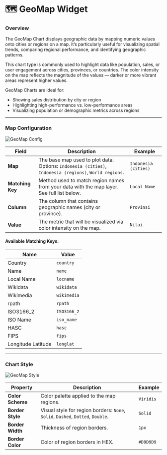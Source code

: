 # 🗺️ GeoMap Widget

### Overview

The GeoMap Chart displays geographic data by mapping numeric values onto cities or regions on a map. It’s particularly useful for visualizing spatial trends, comparing regional performance, and identifying geographic patterns.

This chart type is commonly used to highlight data like population, sales, or user engagement across cities, provinces, or countries. The color intensity on the map reflects the magnitude of the values — darker or more vibrant areas represent higher values.

GeoMap Charts are ideal for:

- Showing sales distribution by city or region
- Highlighting high-performance vs. low-performance areas
- Visualizing population or demographic metrics across regions

---

### Map Configuration

![GeoMap Config](/vdata/documentation/xplorer/geomap/geomap-config.webp)

| Field            | Description                                                                 | Example           |
|------------------|-----------------------------------------------------------------------------|-------------------|
| **Map**          | The base map used to plot data. Options: `Indonesia (cities)`, `Indonesia (regions)`, `World regions`. | `Indonesia (cities)` |
| **Matching Key** | Method used to match region names from your data with the map layer. See full list below. | `Local Name`      |
| **Column**       | The column that contains geographic names (city or province).               | `Provinsi`        |
| **Value**        | The metric that will be visualized via color intensity on the map.          | `Nilai`           |

#### **Available Matching Keys:**

| Name             | Value        |
|------------------|--------------|
| Country          | `country`    |
| Name             | `name`       |
| Local Name       | `locname`    |
| Wikidata         | `wikidata`   |
| Wikimedia        | `wikimedia`  |
| rpath            | `rpath`      |
| ISO3166_2        | `ISO3166_2`  |
| ISO Name         | `iso_name`   |
| HASC             | `hasc`       |
| FIPS             | `fips`       |
| Longitude Latitude | `longlat`  |

---

### Chart Style

![GeoMap Style](/vdata/documentation/xplorer/geomap/geomap-chart-style.webp)

| Property             | Description                                                                 | Example     |
|----------------------|-----------------------------------------------------------------------------|-------------|
| **Color Scheme**     | Color palette applied to the map regions.                                   | `Viridis`   |
| **Border Style**     | Visual style for region borders: `None`, `Solid`, `Dashed`, `Dotted`, `Double`. | `Solid`     |
| **Border Width**     | Thickness of region borders.                                                | `1px`       |
| **Border Color**     | Color of region borders in HEX.                                             | `#D9D9D9`   |
